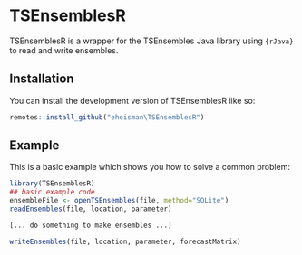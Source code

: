 
# TSEnsemblesR

<!-- badges: start -->
<!-- badges: end -->

TSEnsemblesR is a wrapper for the TSEnsembles Java library using `{rJava}` to read and write ensembles.

## Installation

You can install the development version of TSEnsemblesR like so:

``` r
remotes::install_github("eheisman\TSEnsemblesR")
```

## Example

This is a basic example which shows you how to solve a common problem:

``` r
library(TSEnsemblesR)
## basic example code
ensembleFile <- openTSEnsembles(file, method="SQLite")
readEnsembles(file, location, parameter)

[... do something to make ensembles ...]

writeEnsembles(file, location, parameter, forecastMatrix)
```

